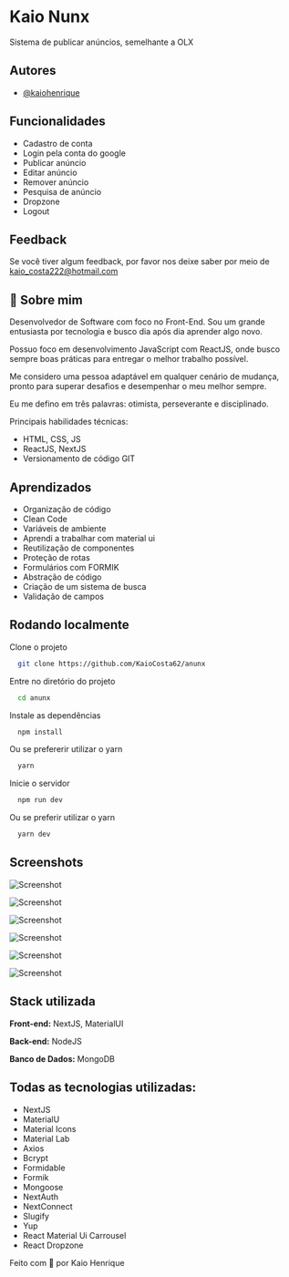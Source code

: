 
# Kaio Nunx

Sistema de publicar anúncios, semelhante a OLX


## Autores

- [@kaiohenrique](https://www.linkedin.com/in/kaio-henrique-costa/)


## Funcionalidades

- Cadastro de conta
- Login pela conta do google
- Publicar anúncio
- Editar anúncio
- Remover anúncio
- Pesquisa de anúncio
- Dropzone 
- Logout


## Feedback

Se você tiver algum feedback, por favor nos deixe saber por meio de kaio_costa222@hotmail.com




## 🚀 Sobre mim
Desenvolvedor de Software com foco no Front-End. Sou um grande entusiasta por tecnologia e busco dia após dia aprender algo novo.

Possuo foco em desenvolvimento JavaScript com ReactJS, onde busco sempre boas práticas para entregar o melhor trabalho possível.

Me considero uma pessoa adaptável em qualquer cenário de mudança, pronto para superar desafios e desempenhar o meu melhor sempre.

Eu me defino em três palavras: otimista, perseverante e disciplinado.

Principais habilidades técnicas:
- HTML, CSS, JS
- ReactJS, NextJS
- Versionamento de código GIT




## Aprendizados

- Organização de código
- Clean Code
- Variáveis de ambiente
- Aprendi a trabalhar com material ui
- Reutilização de componentes
- Proteção de rotas
- Formulários com FORMIK
- Abstração de código
- Criação de um sistema de busca
- Validação de campos


## Rodando localmente

Clone o projeto

```bash
  git clone https://github.com/KaioCosta62/anunx
```

Entre no diretório do projeto

```bash
  cd anunx
```

Instale as dependências

```bash
  npm install
```

Ou se prefererir utilizar o yarn

```bash
  yarn
```

Inicie o servidor

```bash
  npm run dev
```

Ou se preferir utilizar o yarn

```bash
  yarn dev
```


## Screenshots

![Screenshot](https://github.com/KaioCosta62/anunx/blob/master/screenshots/Sem%20t%C3%ADtulo.png)

![Screenshot](https://github.com/KaioCosta62/anunx/blob/master/screenshots/Sem%20t%C3%ADtulo1.png)

![Screenshot](https://github.com/KaioCosta62/anunx/blob/master/screenshots/Sem%20t%C3%ADtulo2.png)

![Screenshot](https://github.com/KaioCosta62/anunx/blob/master/screenshots/Sem%20t%C3%ADtulo3.png)

![Screenshot](https://github.com/KaioCosta62/anunx/blob/master/screenshots/Sem%20t%C3%ADtulo4.png)

![Screenshot](https://github.com/KaioCosta62/anunx/blob/master/screenshots/Sem%20t%C3%ADtulo5.png)


## Stack utilizada

**Front-end:** NextJS, MaterialUI

**Back-end:** NodeJS

**Banco de  Dados:** MongoDB

## Todas as tecnologias utilizadas:

- NextJS
- MaterialU
- Material Icons
- Material Lab
- Axios
- Bcrypt
- Formidable
- Formik
- Mongoose
- NextAuth
- NextConnect
- Slugify
- Yup
- React Material Ui Carrousel
- React Dropzone


Feito com 🧡 por Kaio Henrique
